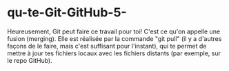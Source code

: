 # qu-te-Git-GitHub-5-
Heureusement, Git peut faire ce travail pour toi!
C'est ce qu'on appelle une fusion (merging). Elle est réalisée par la commande "git pull" (il y a d'autres façons de le faire, mais c'est suffisant pour l'instant), qui te permet de mettre à jour tes fichiers locaux avec les fichiers distants (par exemple, sur le repo GitHub).
